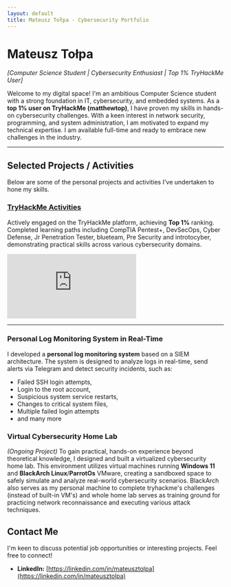 ```yaml
---
layout: default
title: Mateusz Tołpa - Cybersecurity Portfolio
---
```


# Mateusz Tołpa
*[Computer Science Student | Cybersecurity Enthusiast | Top 1% TryHackMe User]*

Welcome to my digital space! I'm an ambitious Computer Science student with a strong foundation in IT, cybersecurity, and embedded systems. As a **top 1% user on TryHackMe (matthewtop)**, I have proven my skills in hands-on cybersecurity challenges. With a keen interest in network security, programming, and system administration, I am motivated to expand my technical expertise. I am available full-time and ready to embrace new challenges in the industry.

---

## Selected Projects / Activities

Below are some of the personal projects and activities I've undertaken to hone my skills.

### [TryHackMe Activities](https://tryhackme.com/p/matthewtop)

Actively engaged on the TryHackMe platform, achieving **Top 1%** ranking. Completed learning paths including CompTIA Pentest+, DevSecOps, Cyber Defense, Jr Penetration Tester, blueteam, Pre Security and introtocyber, demonstrating practical skills across various cybersecurity domains.

<iframe src="https://tryhackme.com/api/v2/badges/public-profile?userPublicId=347389" style='border:none;'></iframe>

***

### Personal Log Monitoring System in Real-Time

I developed a **personal log monitoring system** based on a SIEM architecture. The system is designed to analyze logs in real-time, send alerts via Telegram and detect security incidents, such as:

- Failed SSH login attempts,
- Login to the root account,
- Suspicious system service restarts,
- Changes to critical system files,
- Multiple failed login attempts
- and many more


### Virtual Cybersecurity Home Lab 

*(Ongoing Project)* To gain practical, hands-on experience beyond theoretical knowledge, I designed and built a virtualized cybersecurity home lab. This environment utilizes virtual machines running **Windows 11** and **BlackArch Linux**/**ParrotOs** VMware, creating a sandboxed space to safely simulate and analyze real-world cybersecurity scenarios. BlackArch also serves as my personal machine to complete tryhackme's challenges (instead of built-in VM's) and whole home lab serves as training ground for practicing network reconnaissance and executing various attack techniques.


## Contact Me

I'm keen to discuss potential job opportunities or interesting projects. Feel free to connect!

*   **LinkedIn:** [https://linkedin.com/in/mateusztolpa](https://linkedin.com/in/mateusztolpa)